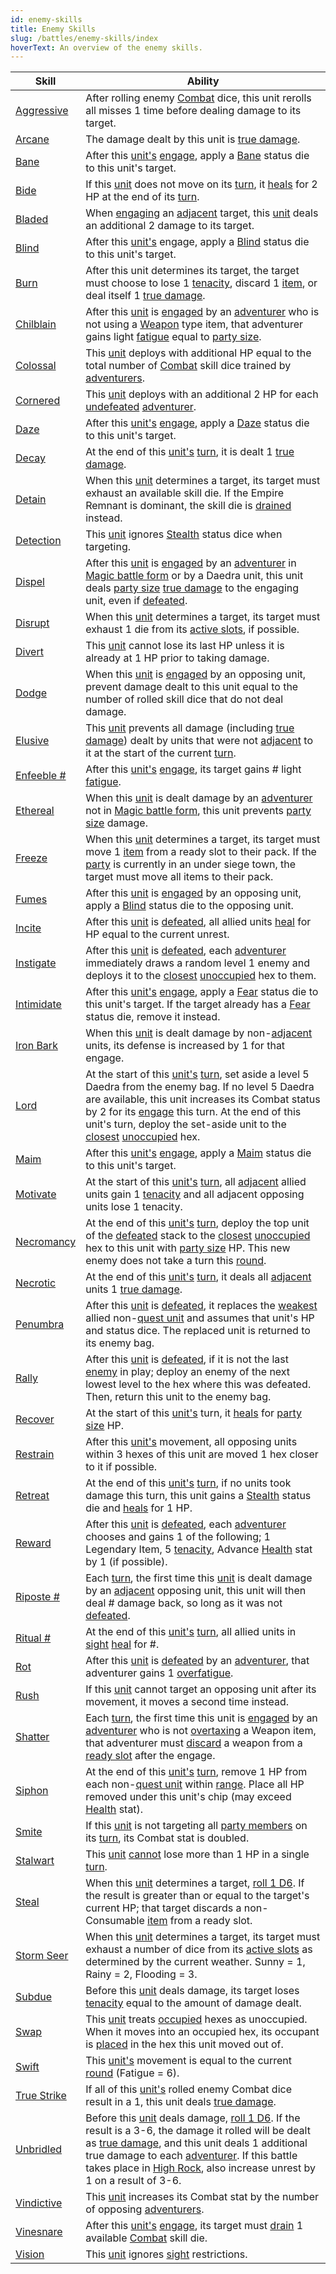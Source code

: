 ```yaml
---
id: enemy-skills
title: Enemy Skills
slug: /battles/enemy-skills/index
hoverText: An overview of the enemy skills.
---
```


| Skill                                                 | Ability                                                                                                                                                                                                                                                                                                                                                                                                                          |
| ----------------------------------------------------- | -------------------------------------------------------------------------------------------------------------------------------------------------------------------------------------------------------------------------------------------------------------------------------------------------------------------------------------------------------------------------------------------------------------------------------- |
| [Aggressive](/docs/battles/enemy-skills/aggressive)   | After rolling enemy [Combat](/docs/adventurer/skill-lines/combat) dice, this unit rerolls all misses 1 time before dealing damage to its target.                                                                                                                                                                                                                                                                                 |
| [Arcane](/docs/battles/enemy-skills/arcane)           | The damage dealt by this unit is [true damage](/docs/glossary/true-damage).                                                                                                                                                                                                                                                                                                                                                      |
| [Bane](/docs/battles/enemy-skills/bane)               | After this [unit's](/docs/glossary/unit) [engage](/docs/battles/enemy-turn), apply a [Bane](/docs/battles/status-effects/bane) status die to this unit's target.                                                                                                                                                                                                                                                                 |
| [Bide](/docs/battles/enemy-skills/bide)               | If this [unit](/docs/glossary/unit) does not move on its [turn](/docs/glossary/turn), it [heals](/docs/glossary/healing) for 2 HP at the end of its [turn](/docs/glossary/turn).                                                                                                                                                                                                                                                 |
| [Bladed](/docs/battles/enemy-skills/bladed)           | When [engaging](/docs/battles/adventurer-turn/engage) an [adjacent](/docs/glossary/adjacent) target, this [unit](/docs/glossary/unit) deals an additional 2 damage to its target.                                                                                                                                                                                                                                                |
| [Blind](/docs/battles/enemy-skills/blind)             | After this [unit's](/docs/glossary/unit) engage, apply a [Blind](/docs/battles/status-effects/blind) status die to this unit's target.                                                                                                                                                                                                                                                                                           |
| [Burn](/docs/battles/enemy-skills/burn)               | After this unit determines its target, the target must choose to lose 1 [tenacity](/docs/glossary/tenacity), discard 1 [item](/docs/adventurer/items/index), or deal itself 1 [true damage](/docs/glossary/true-damage).                                                                                                                                                                                                         |
| [Chilblain](/docs/battles/enemy-skills/chilblain)     | After this [unit](/docs/glossary/unit) is [engaged](/docs/battles/adventurer-turn/engage) by an [adventurer](/docs/glossary/adventurer) who is not using a [Weapon](/docs/adventurer/items/types/weapon) type item, that adventurer gains light [fatigue](/docs/glossary/fatigue) equal to [party size](/docs/glossary/party-size).                                                                                              |
| [Colossal](/docs/battles/enemy-skills/colossal)       | This [unit](/docs/glossary/unit) deploys with additional HP equal to the total number of [Combat](/docs/adventurer/skill-lines/combat) skill dice trained by [adventurers](/docs/glossary/adventurer).                                                                                                                                                                                                                           |
| [Cornered](/docs/battles/enemy-skills/cornered)       | This [unit](/docs/glossary/unit) deploys with an additional 2 HP for each [undefeated](/docs/glossary/defeated) [adventurer](/docs/glossary/adventurer).                                                                                                                                                                                                                                                                         |
| [Daze](/docs/battles/enemy-skills/daze)               | After this [unit's](/docs/glossary/unit) [engage](/docs/battles/enemy-turn), apply a [Daze](/docs/battles/status-effects/daze) status die to this unit's target.                                                                                                                                                                                                                                                                 |
| [Decay](/docs/battles/enemy-skills/decay)             | At the end of this [unit's](/docs/glossary/unit) [turn](/docs/glossary/turn), it is dealt 1 [true damage](/docs/glossary/true-damage).                                                                                                                                                                                                                                                                                           |
| [Detain](/docs/battles/enemy-skills/detain)           | When this [unit](/docs/glossary/unit) determines a target, its target must exhaust an available skill die. If the Empire Remnant is dominant, the skill die is [drained](/docs/glossary/drained) instead.                                                                                                                                                                                                                        |
| [Detection](/docs/battles/enemy-skills/detection)     | This [unit](/docs/glossary/unit) ignores [Stealth](/docs/battles/status-effects/stealth) status dice when targeting.                                                                                                                                                                                                                                                                                                             |
| [Dispel](/docs/battles/enemy-skills/dispel)           | After this [unit](/docs/glossary/unit) is [engaged](/docs/battles/adventurer-turn/engage) by an [adventurer](/docs/glossary/adventurer) in [Magic battle form](/docs/battles/battle-forms/magic) or by a Daedra unit, this unit deals [party size](/docs/glossary/party-size) [true damage](/docs/glossary/true-damage) to the engaging unit, even if [defeated](/docs/glossary/defeated).                                       |
| [Disrupt](/docs/battles/enemy-skills/disrupt)         | When this [unit](/docs/glossary/unit) determines a target, its target must exhaust 1 die from its [active slots](/docs/glossary/active-slot), if possible.                                                                                                                                                                                                                                                                       |
| [Divert](/docs/battles/enemy-skills/divert)           | This [unit](/docs/glossary/unit) cannot lose its last HP unless it is already at 1 HP prior to taking damage.                                                                                                                                                                                                                                                                                                                    |
| [Dodge](/docs/battles/enemy-skills/dodge)             | When this [unit](/docs/glossary/unit) is [engaged](/docs/battles/adventurer-turn/engage) by an opposing unit, prevent damage dealt to this unit equal to the number of rolled skill dice that do not deal damage.                                                                                                                                                                                                                |
| [Elusive](/docs/battles/enemy-skills/elusive)         | This [unit](/docs/glossary/unit) prevents all damage (including [true damage](/docs/glossary/true-damage)) dealt by units that were not [adjacent](/docs/glossary/adjacent) to it at the start of the current [turn](/docs/glossary/turn).                                                                                                                                                                                       |
| [Enfeeble #](/docs/battles/enemy-skills/enfeeble)     | After this [unit's](/docs/glossary/unit) [engage](/docs/battles/enemy-turn), its target gains \# light [fatigue](/docs/glossary/fatigue).                                                                                                                                                                                                                                                                                        |
| [Ethereal](/docs/battles/enemy-skills/ethereal)       | When this [unit](/docs/glossary/unit) is dealt damage by an [adventurer](/docs/glossary/adventurer) not in [Magic battle form](/docs/battles/battle-forms/magic), this unit prevents [party size](/docs/glossary/party-size) damage.                                                                                                                                                                                             |
| [Freeze](/docs/battles/enemy-skills/freeze)           | When this [unit](/docs/glossary/unit) determines a target, its target must move 1 [item](/docs/adventurer/items/index) from a ready slot to their pack. If the [party](/docs/glossary/party) is currently in an under siege town, the target must move all items to their pack.                                                                                                                                                  |
| [Fumes](/docs/battles/enemy-skills/fumes)             | After this [unit](/docs/glossary/unit) is [engaged](/docs/battles/adventurer-turn/engage) by an opposing unit, apply a [Blind](/docs/battles/status-effects/blind) status die to the opposing unit.                                                                                                                                                                                                                              |
| [Incite](/docs/battles/enemy-skills/incite)           | After this [unit](/docs/glossary/unit) is [defeated](/docs/glossary/defeated), all allied units [heal](/docs/glossary/healing) for HP equal to the current unrest.                                                                                                                                                                                                                                                               |
| [Instigate](/docs/battles/enemy-skills/instigate)     | After this [unit](/docs/glossary/unit) is [defeated](/docs/glossary/defeated), each [adventurer](/docs/glossary/adventurer) immediately draws a random level 1 enemy and deploys it to the [closest](/docs/glossary/closest) [unoccupied](/docs/glossary/occupied) hex to them.                                                                                                                                                  |
| [Intimidate](/docs/battles/enemy-skills/intimidate)   | After this [unit's](/docs/glossary/unit) [engage](/docs/battles/adventurer-turn/engage), apply a [Fear](/docs/battles/status-effects/fear) status die to this unit's target. If the target already has a [Fear](/docs/battles/status-effects/fear) status die, remove it instead.                                                                                                                                                |
| [Iron Bark](/docs/battles/enemy-skills/iron-bark)     | When this [unit](/docs/glossary/unit) is dealt damage by non-[adjacent](/docs/glossary/adjacent) units, its defense is increased by 1 for that engage.                                                                                                                                                                                                                                                                           |
| [Lord](/docs/battles/enemy-skills/lord)               | At the start of this [unit's](/docs/glossary/unit) [turn](/docs/glossary/turn), set aside a level 5 Daedra from the enemy bag. If no level 5 Daedra are available, this unit increases its Combat status by 2 for its [engage](/docs/battles/enemy-turn) this turn. At the end of this unit's turn, deploy the set-aside unit to the [closest](/docs/glossary/closest) [unoccupied](/docs/glossary/occupied) hex.                |
| [Maim](/docs/battles/enemy-skills/maim)               | After this [unit's](/docs/glossary/unit) [engage](/docs/battles/enemy-turn), apply a [Maim](/docs/battles/status-effects/maim) status die to this unit's target.                                                                                                                                                                                                                                                                 |
| [Motivate](/docs/battles/enemy-skills/motivate)       | At the start of this [unit's](/docs/glossary/unit) [turn](/docs/glossary/turn), all [adjacent](/docs/glossary/adjacent) allied units gain 1 [tenacity](/docs/glossary/tenacity) and all adjacent opposing units lose 1 tenacity.                                                                                                                                                                                                 |
| [Necromancy](/docs/battles/enemy-skills/necromancy)   | At the end of this [unit's](/docs/glossary/unit) [turn](/docs/glossary/turn), deploy the top unit of the [defeated](/docs/glossary/defeated) stack to the [closest](/docs/glossary/closest) [unoccupied](/docs/glossary/occupied) hex to this unit with [party size](/docs/glossary/party-size) HP. This new enemy does not take a turn this [round](/docs/battles/battle-round).                                                |
| [Necrotic](/docs/battles/enemy-skills/necrotic)       | At the end of this [unit's](/docs/glossary/unit) [turn](/docs/glossary/turn), it deals all [adjacent](/docs/glossary/adjacent) units 1 [true damage](/docs/glossary/true-damage).                                                                                                                                                                                                                                                |
| [Penumbra](/docs/battles/enemy-skills/penumbra)       | After this [unit](/docs/glossary/unit) is [defeated](/docs/glossary/defeated), it replaces the [weakest](/docs/glossary/weakest) allied non-[quest unit](/docs/glossary/quest-unit) and assumes that unit's HP and status dice. The replaced unit is returned to its enemy bag.                                                                                                                                                  |
| [Rally](/docs/battles/enemy-skills/rally)             | After this [unit](/docs/glossary/unit) is [defeated](/docs/glossary/defeated), if it is not the last [enemy](/docs/glossary/enemy) in play; deploy an enemy of the next lowest level to the hex where this was defeated. Then, return this unit to the enemy bag.                                                                                                                                                                |
| [Recover](/docs/battles/enemy-skills/recover)         | At the start of this [unit's](/docs/glossary/unit) turn, it [heals](/docs/glossary/healing) for [party size](/docs/glossary/party-size) HP.                                                                                                                                                                                                                                                                                      |
| [Restrain](/docs/battles/enemy-skills/restrain)       | After this [unit's](/docs/glossary/unit) movement, all opposing units within 3 hexes of this unit are moved 1 hex closer to it if possible.                                                                                                                                                                                                                                                                                      |
| [Retreat](/docs/battles/enemy-skills/retreat)         | At the end of this [unit's](/docs/glossary/unit) [turn](/docs/glossary/turn), if no units took damage this turn, this unit gains a [Stealth](/docs/battles/status-effects/stealth) status die and [heals](/docs/glossary/healing) for 1 HP.                                                                                                                                                                                      |
| [Reward](/docs/battles/enemy-skills/reward)           | After this [unit](/docs/glossary/unit) is [defeated](/docs/glossary/defeated), each [adventurer](/docs/glossary/adventurer) chooses and gains 1 of the following; 1 Legendary Item, 5 [tenacity](/docs/glossary/tenacity), Advance [Health](/docs/adventurer/stats/health) stat by 1 (if possible).                                                                                                                              |
| [Riposte #](/docs/battles/enemy-skills/riposte)       | Each [turn](/docs/glossary/turn), the first time this [unit](/docs/glossary/unit) is dealt damage by an [adjacent](/docs/glossary/adjacent) opposing unit, this unit will then deal \# damage back, so long as it was not [defeated](/docs/glossary/defeated).                                                                                                                                                                   |
| [Ritual #](/docs/battles/enemy-skills/ritual)         | At the end of this [unit's](/docs/glossary/unit) [turn](/docs/glossary/turn), all allied units in [sight](/docs/glossary/sight) [heal](/docs/glossary/healing) for \#.                                                                                                                                                                                                                                                           |
| [Rot](/docs/battles/enemy-skills/rot)                 | After this [unit](/docs/glossary/unit) is [defeated](/docs/glossary/defeated) by an [adventurer](/docs/glossary/adventurer), that adventurer gains 1 [overfatigue](/docs/glossary/fatigue).                                                                                                                                                                                                                                      |
| [Rush](/docs/battles/enemy-skills/rush)               | If this [unit](/docs/glossary/unit) cannot target an opposing unit after its movement, it moves a second time instead.                                                                                                                                                                                                                                                                                                           |
| [Shatter](/docs/battles/enemy-skills/shatter)         | Each [turn](/docs/glossary/turn), the first time this unit is [engaged](/docs/battles/adventurer-turn/engage) by an [adventurer](/docs/glossary/adventurer) who is not [overtaxing](/docs/adventurer/items/overtax) a Weapon item, that adventurer must [discard](/docs/glossary/discard) a weapon from a [ready slot](/docs/adventurer/items/index) after the engage.                                                           |
| [Siphon](/docs/battles/enemy-skills/siphon)           | At the end of this [unit's](/docs/glossary/unit) [turn](/docs/glossary/turn), remove 1 HP from each non-[quest unit](/docs/glossary/quest-uni) within [range](/docs/glossary/range). Place all HP removed under this unit's chip (may exceed [Health](/docs/adventurer/stats/health) stat).                                                                                                                                      |
| [Smite](/docs/battles/enemy-skills/smite)             | If this [unit](/docs/glossary/unit) is not targeting all [party members](/docs/glossary/party) on its [turn](/docs/glossary/turn), its Combat stat is doubled.                                                                                                                                                                                                                                                                   |
| [Stalwart](/docs/battles/enemy-skills/stalwart)       | This [unit](/docs/glossary/unit) [cannot](/docs/glossary/cannot) lose more than 1 HP in a single [turn](/docs/glossary/turn).                                                                                                                                                                                                                                                                                                    |
| [Steal](/docs/battles/enemy-skills/steal)             | When this [unit](/docs/glossary/unit) determines a target, [roll 1 D6](/docs/glossary/roll-a-d6). If the result is greater than or equal to the target's current HP; that target discards a non-Consumable [item](/docs/adventurer/items/index) from a ready slot.                                                                                                                                                               |
| [Storm Seer](/docs/battles/enemy-skills/storm-seer)   | When this [unit](/docs/glossary/unit) determines a target, its target must exhaust a number of dice from its [active slots](/docs/glossary/active-slot) as determined by the current weather. Sunny = 1, Rainy = 2, Flooding = 3.                                                                                                                                                                                                |
| [Subdue](/docs/battles/enemy-skills/subdue)           | Before this [unit](/docs/glossary/unit) deals damage, its target loses [tenacity](/docs/glossary/tenacity) equal to the amount of damage dealt.                                                                                                                                                                                                                                                                                  |
| [Swap](/docs/battles/enemy-skills/swap)               | This [unit](/docs/glossary/unit) treats [occupied](/docs/glossary/occupied) hexes as unoccupied. When it moves into an occupied hex, its occupant is [placed](/docs/glossary/move-or-place) in the hex this unit moved out of.                                                                                                                                                                                                   |
| [Swift](/docs/battles/enemy-skills/swift)             | This [unit's](/docs/glossary/unit) movement is equal to the current [round](/docs/battles/battle-round) (Fatigue = 6).                                                                                                                                                                                                                                                                                                           |
| [True Strike](/docs/battles/enemy-skills/true-strike) | If all of this [unit's](/docs/glossary/unit) rolled enemy Combat dice result in a 1, this unit deals [true damage](/docs/glossary/true-damage).                                                                                                                                                                                                                                                                                  |
| [Unbridled](/docs/battles/enemy-skills/unbridled)     | Before this [unit](/docs/glossary/unit) deals damage, [roll 1 D6](/docs/glossary/roll-a-d6). If the result is a 3-6, the damage it rolled will be dealt as [true damage](/docs/glossary/true-damage), and this unit deals 1 additional true damage to each [adventurer](/docs/glossary/adventurer). If this battle takes place in [High Rock](/docs/campaign/provinces/high-rock), also increase unrest by 1 on a result of 3-6. |
| [Vindictive](/docs/battles/enemy-skills/vindictive)   | This [unit](/docs/glossary/unit) increases its Combat stat by the number of opposing [adventurers](/docs/glossary/adventurer).                                                                                                                                                                                                                                                                                                   |
| [Vinesnare](/docs/battles/enemy-skills/vinesnare)     | After this [unit's](/docs/glossary/unit) [engage](/docs/battles/enemy-turn), its target must [drain](/docs/glossary/drained) 1 available [Combat](/docs/adventurer/skill-lines/combat) skill die.                                                                                                                                                                                                                                |
| [Vision](/docs/battles/enemy-skills/vision)           | This [unit](/docs/glossary/unit) ignores [sight](/docs/glossary/sight) restrictions.                                                                                                                                                                                                                                                                                                                                             |
